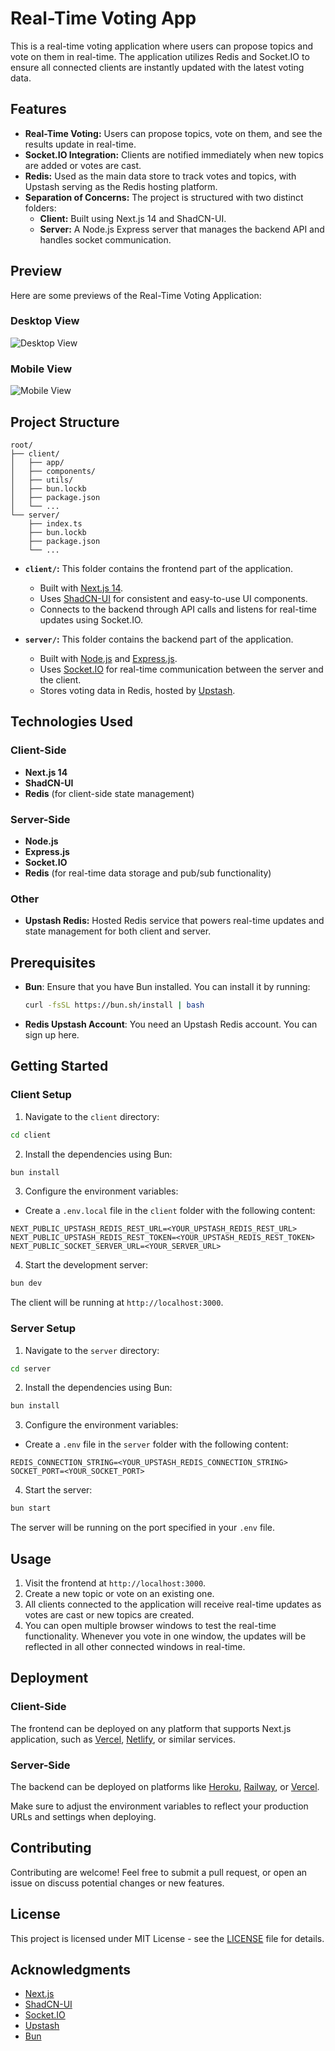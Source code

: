 # Real-Time Voting App

This is a real-time voting application where users can propose topics and vote on them in real-time. The application utilizes Redis and Socket.IO to ensure all connected clients are instantly updated with the latest voting data.

## Features

- **Real-Time Voting:** Users can propose topics, vote on them, and see the results update in real-time.
- **Socket.IO Integration:** Clients are notified immediately when new topics are added or votes are cast.
- **Redis:** Used as the main data store to track votes and topics, with Upstash serving as the Redis hosting platform.
- **Separation of Concerns:** The project is structured with two distinct folders:
  - **Client:** Built using Next.js 14 and ShadCN-UI.
  - **Server:** A Node.js Express server that manages the backend API and handles socket communication.
## Preview

Here are some previews of the Real-Time Voting Application:

### Desktop View

![Desktop View](/screenshots/desktop-preview.png)

### Mobile View

![Mobile View](/screenshots/mobile-preview.png)

## Project Structure

```plaintext
root/
├── client/
│   ├── app/
│   ├── components/
│   ├── utils/
│   ├── bun.lockb
│   ├── package.json
│   └── ...
└── server/
    ├── index.ts
    ├── bun.lockb
    ├── package.json
    └── ...
```

- **`client/`:** This folder contains the frontend part of the application.

  - Built with [Next.js 14](https://nextjs.org/).
  - Uses [ShadCN-UI](https://ui.shadcn.dev/) for consistent and easy-to-use UI components.
  - Connects to the backend through API calls and listens for real-time updates using Socket.IO.

- **`server/`:** This folder contains the backend part of the application.
  - Built with [Node.js](https://nodejs.org/) and [Express.js](https://expressjs.com/).
  - Uses [Socket.IO](https://socket.io/) for real-time communication between the server and the client.
  - Stores voting data in Redis, hosted by [Upstash](https://upstash.com/).

## Technologies Used

### Client-Side

- **Next.js 14**
- **ShadCN-UI**
- **Redis** (for client-side state management)

### Server-Side

- **Node.js**
- **Express.js**
- **Socket.IO**
- **Redis** (for real-time data storage and pub/sub functionality)

### Other

- **Upstash Redis:** Hosted Redis service that powers real-time updates and state management for both client and server.

## Prerequisites

- **Bun**: Ensure that you have Bun installed. You can install it by running:

  ```bash
  curl -fsSL https://bun.sh/install | bash
  ```

- **Redis Upstash Account**: You need an Upstash Redis account. You can sign up here.

## Getting Started

### Client Setup

1. Navigate to the `client` directory:

```bash
cd client
```

2. Install the dependencies using Bun:

```bash
bun install
```

3. Configure the environment variables:

- Create a `.env.local` file in the `client` folder with the following content:

```env
NEXT_PUBLIC_UPSTASH_REDIS_REST_URL=<YOUR_UPSTASH_REDIS_REST_URL>
NEXT_PUBLIC_UPSTASH_REDIS_REST_TOKEN=<YOUR_UPSTASH_REDIS_REST_TOKEN>
NEXT_PUBLIC_SOCKET_SERVER_URL=<YOUR_SERVER_URL>
```

4. Start the development server:

```bash
bun dev
```

The client will be running at `http://localhost:3000`.

### Server Setup

1. Navigate to the `server` directory:

```bash
cd server
```

2. Install the dependencies using Bun:

```bash
bun install
```

3. Configure the environment variables:

- Create a `.env` file in the `server` folder with the following content:

```env
REDIS_CONNECTION_STRING=<YOUR_UPSTASH_REDIS_CONNECTION_STRING>
SOCKET_PORT=<YOUR_SOCKET_PORT>
```

4. Start the server:

```bash
bun start
```

The server will be running on the port specified in your `.env` file.

## Usage

1. Visit the frontend at `http://localhost:3000`.
2. Create a new topic or vote on an existing one.
3. All clients connected to the application will receive real-time updates as votes are cast or new topics are created.
4. You can open multiple browser windows to test the real-time functionality. Whenever you vote in one window, the updates will be reflected in all other connected windows in real-time.

## Deployment

### Client-Side

The frontend can be deployed on any platform that supports Next.js application, such as [Vercel](https://vercel.com/), [Netlify](https://www.netlify.com/), or similar services.

### Server-Side

The backend can be deployed on platforms like [Heroku](https://www.heroku.com/), [Railway](https://railway.app/), or [Vercel](https://vercel.com/).

Make sure to adjust the environment variables to reflect your production URLs and settings when deploying.

## Contributing

Contributing are welcome! Feel free to submit a pull request, or open an issue on discuss potential changes or new features.

## License

This project is licensed under MIT License - see the [LICENSE](https://github.com/Hossein-Mirazimi/realtime-voting?tab=MIT-1-ov-file) file for details.

## Acknowledgments

- [Next.js](https://nextjs.org/)
- [ShadCN-UI](https://ui.shadcn.dev/)
- [Socket.IO](https://socket.io/)
- [Upstash](https://upstash.com/)
- [Bun](https://bun.sh/)
